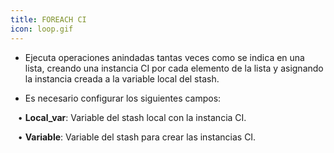 ```yaml
---
title: FOREACH CI
icon: loop.gif
---
```



* Ejecuta operaciones anindadas tantas veces como se indica en una lista, creando una instancia CI por cada elemento de la lista y asignando la instancia creada a la variable local del stash.

* Es necesario configurar los siguientes campos: <br />

&nbsp; &nbsp;• **Local_var**: Variable del stash local con la instancia CI.  <br />

&nbsp; &nbsp;• **Variable**: Variable del stash para crear las instancias CI.


